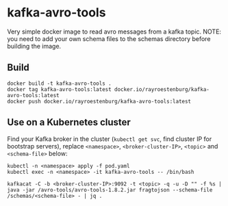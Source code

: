 # kafka-avro-tools

Very simple docker image to read avro messages from a kafka topic.
NOTE: you need to add your own schema files to the schemas directory before building the image.

## Build

```
docker build -t kafka-avro-tools .
docker tag kafka-avro-tools:latest docker.io/rayroestenburg/kafka-avro-tools:latest
docker push docker.io/rayroestenburg/kafka-avro-tools:latest
```

## Use on a Kubernetes cluster
Find your Kafka broker in the cluster (`kubectl get svc`, find cluster IP for bootstrap servers), replace `<namespace>`, `<broker-cluster-IP>`, `<topic>` and `<schema-file>` below:

```
kubectl -n <namespace> apply -f pod.yaml
kubectl exec -n <namespace> -it kafka-avro-tools -- /bin/bash

kafkacat -C -b <broker-cluster-IP>:9092 -t <topic> -q -u -D "" -f %s | java -jar /avro-tools/avro-tools-1.8.2.jar fragtojson --schema-file /schemas/<schema-file> - | jq .
```

